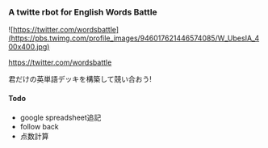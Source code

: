 ### A twitte rbot for English Words Battle

![https://twitter.com/wordsbattle](https://pbs.twimg.com/profile_images/946017621446574085/W_UbesIA_400x400.jpg)

https://twitter.com/wordsbattle

君だけの英単語デッキを構築して競い合おう!


#### Todo
- google spreadsheet追記
- follow back
- 点数計算
